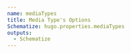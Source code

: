 ```yaml
---
name: mediaTypes
title: Media Type's Options
Schematize: hugo.properties.mediaTypes
outputs:
  - Schematize
---
```

